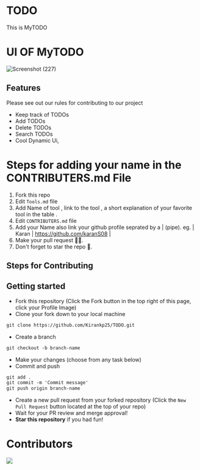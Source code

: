 # TODO
This is MyTODO

# UI OF MyTODO
![Screenshot (227)](https://user-images.githubusercontent.com/86179143/195296388-91de3e84-9903-49d3-a8aa-ad0be21da259.png)

## Features

Please see out our rules for contributing to our project

* Keep track of TODOs
* Add TODOs
* Delete TODOs
* Search TODOs
* Cool Dynamic Ui, 

# Steps for adding your name in the CONTRIBUTERS.md File

1. Fork this repo
2. Edit `Tools.md` file 
3. Add Name of tool , link to the tool , a short  explanation of your favorite tool in the table .
4. Edit `CONTRIBUTERS.md` file
5. Add your Name also link your github profile seprated by a | (pipe).
    eg. | Karan | https://github.com/karanS08 | 
6. Make your pull request 🙌🏽.
7. Don't forget to star the repo 🙂.

## Steps for Contributing

## Getting started

- Fork this repository (Click the Fork button in the top right of this page, click your Profile Image)
- Clone your fork down to your local machine

```markdown
git clone https://github.com/Kirankp25/TODO.git
```

- Create a branch

```markdown
git checkout -b branch-name
```

- Make your changes (choose from any task below)
- Commit and push

```markdown
git add .
git commit -m 'Commit message'
git push origin branch-name
```

- Create a new pull request from your forked repository (Click the `New Pull Request` button located at the top of your repo)
- Wait for your PR review and merge approval!
- **Star this repository** if you had fun!

# Contributors
<a href="https://github.com/Kirankp25/TODO/graphs/contributors">
  <img src="https://contrib.rocks/image?repo=Kirankp25/TODO" />
</a>
